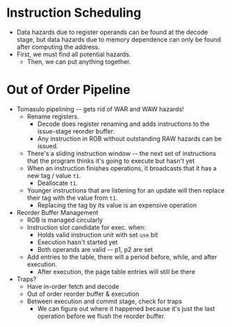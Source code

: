 # Instruction Scheduling
- Data hazards due to register operands can be found at the decode stage, but data hazards due to memory dependence can only be found after computing the address.
- First, we must find all potential hazards.
	- Then, we can put anything together. 
# Out of Order Pipeline
* Tomasulo pipelining -- gets rid of WAR and WAW hazards!
	* Rename registers. 
		* Decode does register renaming and adds instructions to the issue-stage reorder buffer.
		* Any instruction in ROB without outstanding RAW hazards can be issued.
	* There's a sliding instruction window -- the next set of instructions that the program thinks it's going to execute but hasn't yet
	* When an instruction finishes operations, it broadcasts that it has a new tag / value `t1`.
		* Deallocate `t1`.
	* Younger instructions that are listening for an update will then replace their tag with the value from `t1`.
		* Replacing the tag by its value is an expensive operation
* Reorder Buffer Management
	* ROB is managed circularly
	* Instruction slot candidate for exec. when:
		* Holds valid instruction unit with set `use` bit
		* Execution hasn't started yet
		* Both operands are valid -- p1, p2 are set
	* Add entries to the table, there will a period before, while, and after execution.
		* After execution, the page table entries will still be there
* Traps?
	* Have in-order fetch and decode
	* Out of order reorder buffer & execution
	* Between execution and commit stage, check for traps
		* We can figure out where it happened because it's just the last operation before we flush the reorder buffer.